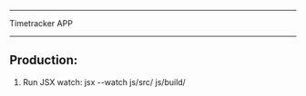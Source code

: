 ***************
Timetracker APP
***************

Production:
-----------
1. Run JSX watch: jsx --watch js/src/ js/build/
